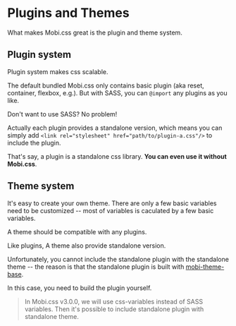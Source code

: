 # Plugins and Themes

What makes Mobi.css great is the plugin and theme system.

## Plugin system

Plugin system makes css scalable.

The default bundled Mobi.css only contains basic plugin (aka reset, container, flexbox, e.g.). But with SASS, you can `@import` any plugins as you like.

Don't want to use SASS? No problem!

Actually each plugin provides a standalone version, which means you can simply add `<link rel="stylesheet" href="path/to/plugin-a.css"/>` to include the plugin.

That's say, a plugin is a standalone css library. **You can even use it without Mobi.css**.

## Theme system

It's easy to create your own theme. There are only a few basic variables need to be customized -- most of variables is caculated by a few basic variables.

A theme should be compatible with any plugins.

Like plugins, A theme also provide standalone version.

Unfortunately, you cannot include the standalone plugin with the standalone theme -- the reason is that the standalone plugin is built with [mobi-theme-base](https://github.com/mobi.css/mobi-theme-base).

In this case, you need to build the plugin yourself.

> In Mobi.css v3.0.0, we will use css-variables instead of SASS variables. Then it's possible to include standalone plugin with standalone theme.
